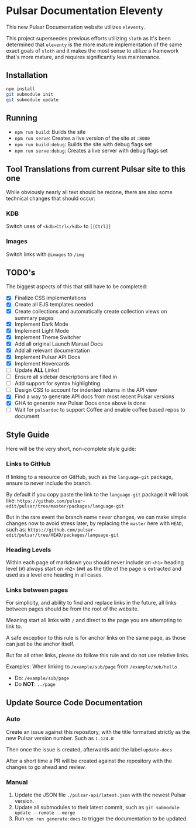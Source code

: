 # Pulsar Documentation Eleventy

This new Pulsar Documentation website utilizes `eleventy`.

This project superseedes previous efforts utilizing `sloth` as it's been determined that `eleventy` is the more mature implementation of the same exact goals of `sloth` and it makes the most sense to utilize a framework that's more mature, and requires significantly less maintenance.

## Installation

```bash
npm install
git submodule init
git submodule update
```

## Running

* `npm run build`: Builds the site
* `npm run serve`: Creates a live version of the site at `:8080`
* `npm run build:debug`: Builds the site with debug flags set
* `npm run serve:debug`: Creates a live server with debug flags set

## Tool Translations from current Pulsar site to this one

While obviously nearly all text should be redone, there are also some technical changes that should occur:

### KDB

Switch uses of `<kdb>Ctrl</kdb>` to `[[Ctrl]]`

### Images

Switch links with `@images` to `/img`

## TODO's

The biggest aspects of this that still have to be completed:

- [X] Finalize CSS implementations
- [X] Create all EJS templates needed
- [X] Create collections and automatically create collection views on summary pages
- [X] Implement Dark Mode
- [X] Implement Light Mode
- [X] Implement Theme Switcher
- [X] Add all original Launch Manual Docs
- [X] Add all relevant documentation
- [X] Implement Pulsar API Docs
- [X] Implement Hovercards
- [ ] Update **ALL** Links!
- [ ] Ensure all sidebar descriptions are filled in
- [ ] Add support for syntax highlighting
- [ ] Design CSS to account for indented returns in the API view
- [X] Find a way to generate API docs from most recent Pulsar versions
- [X] GHA to generate new Pulsar Docs once above is done
- [ ] Wait for `pulsardoc` to support Coffee and enable coffee based repos to document

## Style Guide

Here will be the very short, non-complete style guide:

### Links to GitHub

If linking to a resource on GitHub, such as the `language-git` package, ensure to never include the branch.

By default if you copy paste the link to the `language-git` package it will look like:
  `https://github.com/pulsar-edit/pulsar/tree/master/packages/language-git`

But in the rare event the branch name never changes, we can make simple changes now to avoid stress later, by replacing the `master` here with `HEAD`, such as:
  `https://github.com/pulsar-edit/pulsar/tree/HEAD/packages/language-git`

### Heading Levels

Within each page of markdown you should never include an `<h1>` heading level (`#`) always start on `<h2>` (`##`) as the title of the page is extracted and used as a level one heading in all cases.

### Links between pages

For simplicity, and ability to find and replace links in the future, all links between pages should be from the root of the website.

Meaning start all links with `/` and direct to the page you are attempting to link to.

A safe exception to this rule is for anchor links on the same page, as those can just be the anchor itself.

But for all other links, please do follow this rule and do not use relative links.

Examples: When linking to `/example/sub/page` from `/example/sub/hello`
  - Do: `/example/sub/page`
  - Do **NOT**: `../page`

## Update Source Code Documentation

### Auto

Create an issue against this repository, with the title formatted strictly as the new Pulsar version number.
Such as `1.124.0`

Then once the issue is created, afterwards add the label `update-docs`

After a short time a PR will be created against the repository with the changes to go ahead and review.

### Manual

1) Update the JSON file `./pulsar-api/latest.json` with the newest Pulsar version.
2) Update all submodules to their latest commit, such as `git submodule update --remote --merge`
3) Run `npm run generate:docs` to trigger the documentation to be updated.
